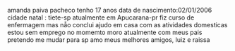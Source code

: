 amanda paiva pacheco
tenho 17 anos
data de nascimento:02/01/2006
cidade natal : tiete-sp
atualmente em Apucarana-pr
fiz curso de enfermagem mas nẫo conclui
ajudo em casa com as atividades domesticas 
estou sem emprego no momemto
moro atualmente com meus pais
pretendo me mudar para sp
amo meus melhores amigos, luiz e raissa










